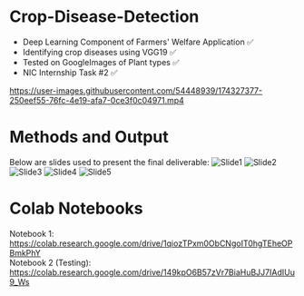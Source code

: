 # Crop-Disease-Detection
- Deep Learning Component of Farmers' Welfare Application ✅
- Identifying crop diseases using VGG19 ✅
- Tested on GoogleImages of Plant types ✅
- NIC Internship Task #2 ✅

https://user-images.githubusercontent.com/54448939/174327377-250eef55-76fc-4e19-afa7-0ce3f0c04971.mp4

# Methods and Output
Below are slides used to present the final deliverable:
![Slide1](https://user-images.githubusercontent.com/54448939/174327634-902172aa-ef88-40c3-8c49-e3f9245d0756.PNG)
![Slide2](https://user-images.githubusercontent.com/54448939/174327655-7b3f7b7c-de0a-49f5-b4ce-ab54435005ca.PNG)
![Slide3](https://user-images.githubusercontent.com/54448939/174327660-3c56f73f-fd0e-47d4-bfb2-e1d494186419.PNG)
![Slide4](https://user-images.githubusercontent.com/54448939/174327665-e6d07f42-6d1b-47f0-8066-594f1241b7e8.PNG)
![Slide5](https://user-images.githubusercontent.com/54448939/174327668-e89cb08b-2139-47ca-be4c-a442aa295b7f.PNG)

# Colab Notebooks
Notebook 1: 
https://colab.research.google.com/drive/1qiozTPxm0ObCNgoIT0hgTEheOPBmkPhY
<br>
Notebook 2 (Testing): 
https://colab.research.google.com/drive/149kpO6B57zVr7BiaHuBJJ7IAdIUu9_Ws
